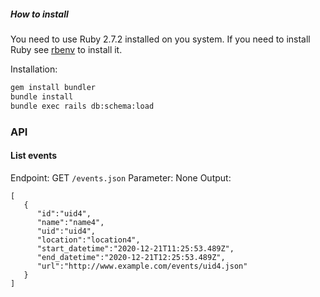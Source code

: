 ##### How to install
You need to use Ruby 2.7.2 installed on you system. If you need to install Ruby see [rbenv](https://github.com/rbenv/rbenv) to install it.

Installation:
```sh
gem install bundler
bundle install
bundle exec rails db:schema:load
```


### API
#### List events
Endpoint: GET `/events.json`
Parameter: None
Output:
```
[
   {
      "id":"uid4",
      "name":"name4",
      "uid":"uid4",
      "location":"location4",
      "start_datetime":"2020-12-21T11:25:53.489Z",
      "end_datetime":"2020-12-21T12:25:53.489Z",
      "url":"http://www.example.com/events/uid4.json"
   }
]
```
